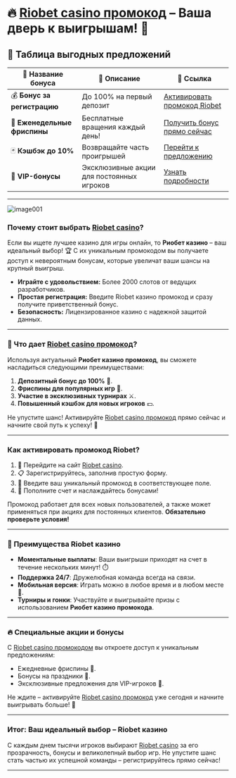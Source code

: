# 🔥 [Riobet casino промокод](https://brandplay.link/dtx89f2L) – Ваша дверь к выигрышам! 🎰

## 🎲 Таблица выгодных предложений

| 📌 **Название бонуса**         | 🎁 **Описание**                     | 🔗 **Ссылка**                                   |
|-------------------------------|-------------------------------------|-----------------------------------------------|
| 💰 **Бонус за регистрацию**    | До 100% на первый депозит          | [Активировать промокод Riobet](https://brandplay.link/dtx89f2L) |
| 🎯 **Еженедельные фриспины**   | Бесплатные вращения каждый день!   | [Получить бонус прямо сейчас](https://brandplay.link/dtx89f2L) |
| 🃏 **Кэшбэк до 10%**            | Возвращайте часть проигрышей       | [Перейти к предложению](https://brandplay.link/dtx89f2L) |
| 🎉 **VIP-бонусы**              | Эксклюзивные акции для постоянных игроков | [Узнать подробности](https://brandplay.link/dtx89f2L) |

---
![image001](https://github.com/user-attachments/assets/904a7062-ca1a-4239-959e-bbf55e3cc364)

### Почему стоит выбрать [Riobet casino](https://brandplay.link/dtx89f2L)?

Если вы ищете лучшее казино для игры онлайн, то **Риобет казино** – ваш идеальный выбор! 🏆 С их уникальным промокодом вы получаете доступ к невероятным бонусам, которые увеличат ваши шансы на крупный выигрыш.

- **Играйте с удовольствием:** Более 2000 слотов от ведущих разработчиков.
- **Простая регистрация:** Введите Riobet казино промокод и сразу получите приветственный бонус.
- **Безопасность:** Лицензированное казино с надежной защитой данных.

---

### 🎁 Что дает [Riobet casino промокод](https://brandplay.link/dtx89f2L)? 

Используя актуальный **Риобет казино промокод**, вы сможете насладиться следующими преимуществами:

1. **Депозитный бонус до 100%** 💸.
2. **Фриспины для популярных игр** 🎰.
3. **Участие в эксклюзивных турнирах** ⚔️.
4. **Повышенный кэшбэк для новых игроков** 💵.

Не упустите шанс! Активируйте [Riobet casino промокод](https://brandplay.link/dtx89f2L) прямо сейчас и начните свой путь к успеху! 🤑

---

### Как активировать промокод Riobet?

1. 🌟 Перейдите на сайт [Riobet casino](https://brandplay.link/dtx89f2L).
2. 📋 Зарегистрируйтесь, заполнив простую форму.
3. 💬 Введите ваш уникальный промокод в соответствующее поле.
4. 🚀 Пополните счет и наслаждайтесь бонусами!

Промокод работает для всех новых пользователей, а также может применяться при акциях для постоянных клиентов. **Обязательно проверьте условия!**

---

### 💎 Преимущества Riobet казино 

- **Моментальные выплаты**: Ваши выигрыши приходят на счет в течение нескольких минут! ⏱️
- **Поддержка 24/7**: Дружелюбная команда всегда на связи.
- **Мобильная версия**: Играть можно в любое время и в любом месте 📱.
- **Турниры и гонки**: Участвуйте и выигрывайте призы с использованием **Риобет казино промокода**.

---

### 🔥 Специальные акции и бонусы

С [Riobet casino промокодом](https://brandplay.link/dtx89f2L) вы откроете доступ к уникальным предложениям:

- Ежедневные фриспины 🎰.
- Бонусы на праздники 🎁.
- Эксклюзивные предложения для VIP-игроков 💎.

Не ждите – активируйте [Riobet casino промокод](https://brandplay.link/dtx89f2L) уже сегодня и начните выигрывать больше! 🏅

---

### Итог: Ваш идеальный выбор – **Riobet казино**

С каждым днем тысячи игроков выбирают [Riobet casino](https://brandplay.link/dtx89f2L) за его прозрачность, бонусы и великолепный выбор игр. Не упустите шанс стать частью их успешной команды – регистрируйтесь прямо сейчас!

---

